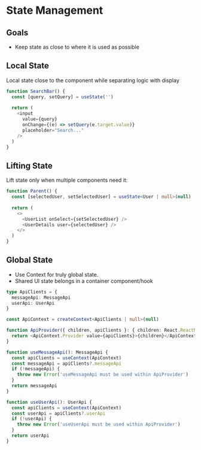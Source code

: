 # State Management

## Goals

* Keep state as close to where it is used as possible

## Local State

Local state close to the component while separating logic with display

```typescript
function SearchBar() {
  const [query, setQuery] = useState('')
  
  return (
    <input
      value={query}
      onChange={(e) => setQuery(e.target.value)}
      placeholder="Search..."
    />
  )
}
```

## Lifting State

Lift state only when multiple components need it:

```typescript
function Parent() {
  const [selectedUser, setSelectedUser] = useState<User | null>(null)
  
  return (
    <>
      <UserList onSelect={setSelectedUser} />
      <UserDetails user={selectedUser} />
    </>
  )
}
```

## Global State

* Use Context for truly global state.
* Shared UI state belongs in a container component/hook

```typescript
type ApiClients = {
  messageApi: MessageApi
  userApi: UserApi
}

const ApiContext = createContext<ApiClients | null>(null)

function ApiProvider({ children, apiClients }: { children: React.ReactNode; apiClients: ApiClients }) {
  return <ApiContext.Provider value={apiClients}>{children}</ApiContext.Provider>
}

function useMessageApi(): MessageApi {
  const apiClients = useContext(ApiContext)
  const messageApi = apiClients?.messageApi
  if (!messageApi) {
    throw new Error('useMessageApi must be used within ApiProvider')
  }
  return messageApi
}

function useUserApi(): UserApi {
  const apiClients = useContext(ApiContext)
  const userApi = apiClients?.userApi
  if (!userApi) {
    throw new Error('useUserApi must be used within ApiProvider')
  }
  return userApi
}
```
